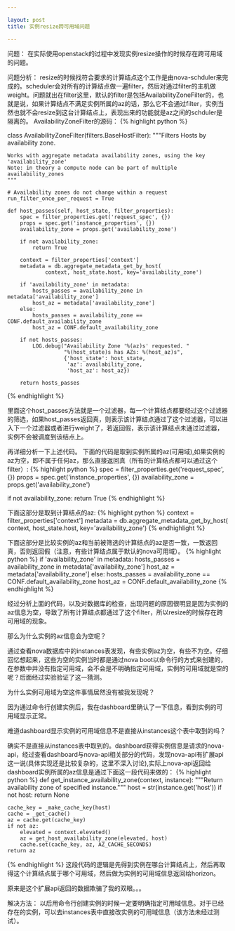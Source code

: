 ```yaml
---

layout: post
title: 实例resize跨可用域问题

---
```

问题：
在实际使用openstack的过程中发现实例resize操作的时候存在跨可用域的问题。

问题分析：
resize的时候找符合要求的计算结点这个工作是由nova-schduler来完成的。scheduler会对所有的计算结点做一遍filter，然后对通过filter的主机做weight。问题就出在filter这里，默认的filter是包括AvailabilityZoneFilter的，也就是说，如果计算结点不满足实例所属的az的话，那么它不会通过filter，实例当然也就不会resize到这台计算结点上，表现出来的功能就是az之间的schduler是隔离的。
AvailabilityZoneFilter的源码：
{% highlight python %}

class AvailabilityZoneFilter(filters.BaseHostFilter):
    """Filters Hosts by availability zone.

    Works with aggregate metadata availability zones, using the key
    'availability_zone'
    Note: in theory a compute node can be part of multiple availability_zones
    """

    # Availability zones do not change within a request
    run_filter_once_per_request = True

    def host_passes(self, host_state, filter_properties):
        spec = filter_properties.get('request_spec', {})
        props = spec.get('instance_properties', {})
        availability_zone = props.get('availability_zone')

        if not availability_zone:
            return True

        context = filter_properties['context']
        metadata = db.aggregate_metadata_get_by_host(
                context, host_state.host, key='availability_zone')

        if 'availability_zone' in metadata:
            hosts_passes = availability_zone in metadata['availability_zone']
            host_az = metadata['availability_zone']
        else:
            hosts_passes = availability_zone == CONF.default_availability_zone
            host_az = CONF.default_availability_zone

        if not hosts_passes:
            LOG.debug("Availability Zone '%(az)s' requested. "
                      "%(host_state)s has AZs: %(host_az)s",
                      {'host_state': host_state,
                       'az': availability_zone,
                       'host_az': host_az})

        return hosts_passes

{% endhighlight %}

里面这个host_passes方法就是一个过滤器，每一个计算结点都要经过这个过滤器的筛选，如果host_passes返回真，则表示该计算结点通过了这个过滤器，可以进入下一个过滤器或者进行weight了，若返回假，表示该计算结点未通过过滤器，实例不会被调度到该结点上。

再详细分析一下上述代码。
下面的代码是取到实例所属的az(可用域),如果实例的az为空，即不属于任何az，那么直接返回真（所有的计算结点都可以通过这个filter）:
{% highlight python %}
spec = filter_properties.get('request_spec', {})
props = spec.get('instance_properties', {})
availability_zone = props.get('availability_zone')

if not availability_zone:
            return True
{% endhighlight %}

下面这部分是取到计算结点的az:
{% highlight python %}
context = filter_properties['context']
metadata = db.aggregate_metadata_get_by_host(
        context, host_state.host, key='availability_zone')
{% endhighlight %}

下面这部分是比较实例的az和当前被筛选的计算结点的az是否一致，一致返回真，否则返回假（注意，有些计算结点属于默认的nova可用域）。
{% highlight python %}
        if 'availability_zone' in metadata:
            hosts_passes = availability_zone in metadata['availability_zone']
            host_az = metadata['availability_zone']
        else:
            hosts_passes = availability_zone == CONF.default_availability_zone
            host_az = CONF.default_availability_zone
{% endhighlight %}

经过分析上面的代码，以及对数据库的检查，出现问题的原因很明显是因为实例的az信息为空，导致了所有计算结点都通过了这个filter，所以resize的时候存在跨可用域的现象。

那么为什么实例的az信息会为空呢？

通过查看nova数据库中的instances表发现，有些实例az为空，有些不为空。仔细回忆想起来，这些为空的实例当时都是通过nova boot以命令行的方式来创建的，在参数中并没有指定可用域，会不会是不明确指定可用域，实例的可用域就是空的呢？后面经过实验验证了这一猜测。

为什么实例可用域为空这件事情居然没有被我发现呢？

因为通过命令行创建实例后，我在dashboard里确认了一下信息，看到实例的可用域显示正常。

难道dashboard显示实例的可用域信息不是直接从instances这个表中取到的吗？

确实不是直接从instances表中取到的。dashboard获得实例信息是请求的nova-api，经过查看dashboard与nova-api相关部分的代码，发现nova-api有扩展api这一说(具体实现还是比较复杂的，这里不深入讨论),实际上nova-api返回给dashboard实例所属的az信息是通过下面这一段代码来做的：
{% highlight python %}
def get_instance_availability_zone(context, instance):
    """Return availability zone of specified instance."""
    host = str(instance.get('host'))
    if not host:
        return None

    cache_key = _make_cache_key(host)
    cache = _get_cache()
    az = cache.get(cache_key)
    if not az:
        elevated = context.elevated()
        az = get_host_availability_zone(elevated, host)
        cache.set(cache_key, az, AZ_CACHE_SECONDS)
    return az
{% endhighlight %}
这段代码的逻辑是先得到实例在哪台计算结点上，然后再取得这个计算结点属于哪个可用域，然后做为实例的可用域信息返回给horizon。

原来是这个扩展api返回的数据欺骗了我的双眼。。。


解决方法：
以后用命令行创建实例的时候一定要明确指定可用域信息。对于已经存在的实例，可以去instances表中直接改实例的可用域信息（该方法未经过测试）。
